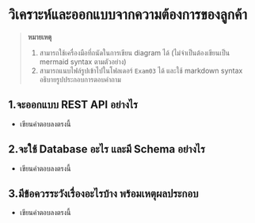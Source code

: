 # วิเคราะห์และออกแบบจากความต้องการของลูกค้า

> **หมายเหตุ**
> 1. สามารถใช้เครื่องมือที่ถนัดในการเขียน diagram ได้ (ไม่จำเป็นต้องเขียนเป็น mermaid syntax ตามตัวอย่าง)
> 2. สามารถแนบไฟล์รูปเข้าไปในโฟลเดอร์ `Exam03` ได้ และใช้ markdown syntax อธิบายรูปประกอบการตอบคำถาม

## 1.จะออกแบบ REST API อย่างไร
* เขียนคำตอบลงตรงนี้

## 2.จะใช้ Database อะไร และมี Schema อย่างไร
* เขียนคำตอบลงตรงนี้

## 3.มีข้อควรระวังเรื่องอะไรบ้าง พร้อมเหตุผลประกอบ
* เขียนคำตอบลงตรงนี้